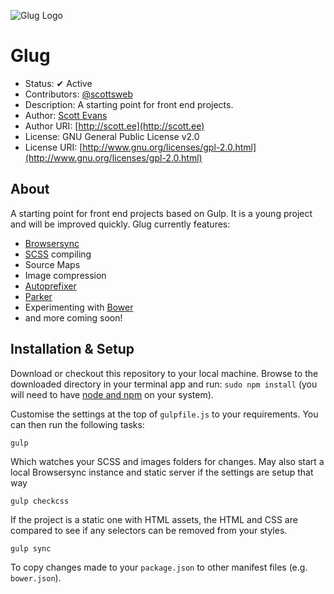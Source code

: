 ![Glug Logo](http://cloud.scott.ee/images/glug.png)

# Glug

* Status: ✔ Active
* Contributors: [@scottsweb](http://twitter.com/scottsweb)
* Description: A starting point for front end projects.
* Author: [Scott Evans](http://scott.ee)
* Author URI: [http://scott.ee](http://scott.ee)
* License: GNU General Public License v2.0
* License URI: [http://www.gnu.org/licenses/gpl-2.0.html](http://www.gnu.org/licenses/gpl-2.0.html)

## About

A starting point for front end projects based on Gulp. It is a young project and will be improved quickly. Glug currently features:

* [Browsersync](http://www.browsersync.io/)
* [SCSS](http://sass-lang.com/documentation/file.SASS_REFERENCE.html) compiling
* Source Maps
* Image compression
* [Autoprefixer](https://github.com/postcss/autoprefixer)
* [Parker](https://github.com/katiefenn/parker)
* Experimenting with [Bower](http://bower.io/)
* and more coming soon!

## Installation & Setup

Download or checkout this repository to your local machine. Browse to the downloaded directory in your terminal app and run: `sudo npm install` (you will need to have [node and npm](https://nodejs.org/download/) on your system).

Customise the settings at the top of `gulpfile.js` to your requirements. You can then run the following tasks:

```
gulp

```

Which watches your SCSS and images folders for changes. May also start a local Browsersync instance and static server if the settings are setup that way


```
gulp checkcss

```

If the project is a static one with HTML assets, the HTML and CSS are compared to see if any selectors can be removed from your styles.

```
gulp sync

```

To copy changes made to your `package.json` to other manifest files (e.g. `bower.json`).